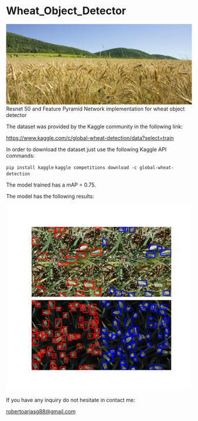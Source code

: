 # Wheat_Object_Detector

![header](Felsoetold_Wheat_field,_Hungary.jpg)
Resnet 50 and Feature Pyramid Network implementation for wheat object detector

The dataset was provided by the Kaggle community in the following link:

https://www.kaggle.com/c/global-wheat-detection/data?select=train

In order to download the dataset just use the following Kaggle API commands:

`pip install kaggle`
`kaggle competitions download -c global-wheat-detection`

The model trained has a mAP = 0.75.

The model has the following results:

![Results](/wheatresults.png)

If you have any inquiry do not hesitate in contact me:

robertoariasg88@gmail.com
